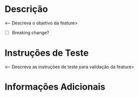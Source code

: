 # Descrição

<-- Descreva o objetivo da feature>


- [ ] Breaking change?


# Instruções de Teste

<-- Descreva as instruções de teste para validação da feature>


# Informações Adicionais
